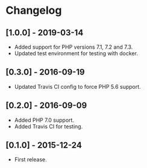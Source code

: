 # Changelog

## [1.0.0] - 2019-03-14
* Added support for PHP versions 7.1, 7.2 and 7.3.
* Updated test environment for testing with docker.

## [0.3.0] - 2016-09-19
* Updated Travis CI config to force PHP 5.6 support.

## [0.2.0] - 2016-09-09
* Added PHP 7.0 support.
* Added Travis CI for testing.

## [0.1.0] - 2015-12-24
* First release.
